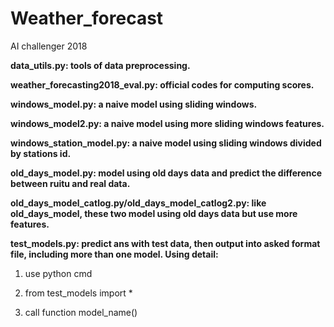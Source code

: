 # Weather_forecast
AI challenger 2018

**data_utils.py: tools of data preprocessing.**

**weather_forecasting2018_eval.py: official codes for computing scores.**

**windows_model.py: a naive model using sliding windows.**

**windows_model2.py: a naive model using more sliding windows features.**

**windows_station_model.py: a naive model using sliding windows divided by stations id.**

**old_days_model.py: model using old days data and predict the difference between ruitu and real data.**

**old_days_model_catlog.py/old_days_model_catlog2.py: like old_days_model, these two model using old days data but use more features.**

**test_models.py: predict ans with test data, then output into asked format file, including more than one model. Using detail:**

1. use python cmd

2. from test_models import *

3. call function model_name()